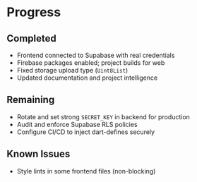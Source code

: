 # Progress

## Completed
- Frontend connected to Supabase with real credentials
- Firebase packages enabled; project builds for web
- Fixed storage upload type (`Uint8List`)
- Updated documentation and project intelligence

## Remaining
- Rotate and set strong `SECRET_KEY` in backend for production
- Audit and enforce Supabase RLS policies
- Configure CI/CD to inject dart-defines securely

## Known Issues
- Style lints in some frontend files (non-blocking)
